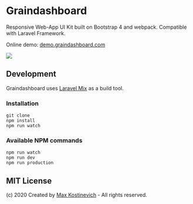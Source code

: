 # Graindashboard

Responsive Web-App UI Kit built on Bootstrap 4 and webpack.
Compatible with Laravel Framework.

Online demo: [demo.graindashboard.com](https://demo.graindashboard.com)

![](https://user-images.githubusercontent.com/10295466/72931623-45353300-3d6f-11ea-8658-e4e227279723.jpg)

## Development
Graindashboard uses [Laravel Mix](https://github.com/JeffreyWay/laravel-mix)  as a build tool.
### Installation
```
git clone
npm install
npm run watch
```
### Available NPM commands
```
npm run watch
npm run dev
npm run production
```

## MIT License
(c) 2020 Created by [Max Kostinevich](https://maxkostinevich.com) - All rights reserved.
